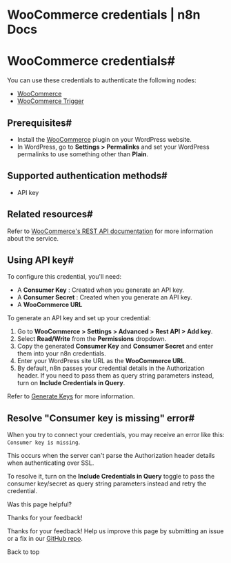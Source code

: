 # WooCommerce credentials | n8n Docs

[ ](https://github.com/n8n-io/n8n-docs/edit/main/docs/integrations/builtin/credentials/woocommerce.md "Edit this page")

# WooCommerce credentials#

You can use these credentials to authenticate the following nodes:

  * [WooCommerce](../../app-nodes/n8n-nodes-base.woocommerce/)
  * [WooCommerce Trigger](../../trigger-nodes/n8n-nodes-base.woocommercetrigger/)

## Prerequisites#

  * Install the [WooCommerce](https://woocommerce.com/) plugin on your WordPress website.
  * In WordPress, go to **Settings > Permalinks** and set your WordPress permalinks to use something other than **Plain**.

## Supported authentication methods#

  * API key

## Related resources#

Refer to [WooCommerce's REST API documentation](https://developer.woocommerce.com/docs/getting-started-with-the-woocommerce-rest-api/) for more information about the service.

## Using API key#

To configure this credential, you'll need:

  * A **Consumer Key** : Created when you generate an API key.
  * A **Consumer Secret** : Created when you generate an API key.
  * A **WooCommerce URL**

To generate an API key and set up your credential:

  1. Go to **WooCommerce > Settings > Advanced > Rest API > Add key**.
  2. Select **Read/Write** from the **Permissions** dropdown.
  3. Copy the generated **Consumer Key** and **Consumer Secret** and enter them into your n8n credentials.
  4. Enter your WordPress site URL as the **WooCommerce URL**.
  5. By default, n8n passes your credential details in the Authorization header. If you need to pass them as query string parameters instead, turn on **Include Credentials in Query**.

Refer to [Generate Keys](https://developer.woocommerce.com/docs/getting-started-with-the-woocommerce-rest-api/#3-generate-keys) for more information.

## Resolve "Consumer key is missing" error#

When you try to connect your credentials, you may receive an error like this: `Consumer key is missing`.

This occurs when the server can't parse the Authorization header details when authenticating over SSL.

To resolve it, turn on the **Include Credentials in Query** toggle to pass the consumer key/secret as query string parameters instead and retry the credential.

Was this page helpful? 

Thanks for your feedback! 

Thanks for your feedback! Help us improve this page by submitting an issue or a fix in our [GitHub repo](https://github.com/n8n-io/n8n-docs). 

Back to top